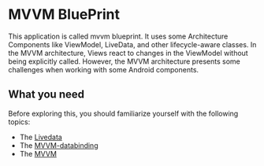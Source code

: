 # MVVM BluePrint

This application is called mvvm blueprint.
It uses some Architecture Components like ViewModel, LiveData, and other lifecycle-aware classes.
In the MVVM architecture, Views react to changes in the ViewModel without being explicitly called. However, the MVVM architecture presents some challenges when working with some Android components.

## What you need

Before exploring this, you should familiarize yourself with the following topics:

* The [Livedata](https://developer.android.com/topic/libraries/architecture/livedata)
* The [MVVM-databinding](https://developer.android.com/topic/libraries/data-binding/)
* The [MVVM](https://developer.android.com/topic/libraries/architecture/viewmodel)

